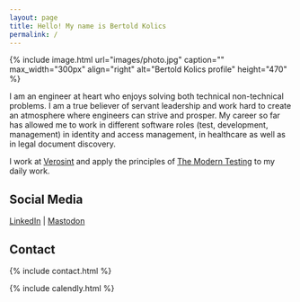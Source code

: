 ```yaml
---
layout: page
title: Hello! My name is Bertold Kolics
permalink: /
---
```


{% include image.html url="images/photo.jpg" caption="" max_width="300px" align="right" alt="Bertold Kolics profile" height="470" %}

I am an engineer at heart who enjoys solving both technical non-technical problems. I am a true believer of servant leadership and work hard to create an atmosphere where engineers can strive and prosper. My career so far has allowed me to work in different software roles (test, development, management) in identity and access management, in healthcare as well as in legal document discovery.

I work at [Verosint](https://www.verosint.com) and apply the principles of [The Modern Testing](https://moderntesting.org) to my daily work.

## Social Media

[LinkedIn] \| [Mastodon]

[Mastodon]: https://mstdn.social/@bertold
[LinkedIn]: https://linkedin.com/in/bertold

## Contact

{% include contact.html %}

{% include calendly.html %}

